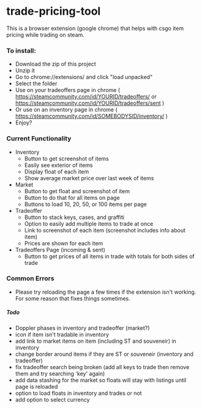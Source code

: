 # trade-pricing-tool
This is a browser extension (google chrome) that helps with csgo item pricing while trading on steam.

### To install:
- Download the zip of this project
- Unzip it
- Go to chrome://extensions/ and click "load unpacked"
- Select the folder
- Use on your tradeoffers page in chrome ( https://steamcommunity.com/id/YOURID/tradeoffers/ or https://steamcommunity.com/id/YOURID/tradeoffers/sent )
- Or use on an inventory page in chrome ( https://steamcommunity.com/id/SOMEBODYSID/inventory/ )
- Enjoy?

### Current Functionality
- Inventory
  - Button to get screenshot of items
  - Easily see exterior of items
  - Display float of each item
  - Show average market price over last week of items
- Market
  - Button to get float and screenshot of item
  - Button to do that for all items on page
  - Buttons to load 10, 20, 50, or 100 items per page
- Tradeoffer
  - Button to stack keys, cases, and graffiti
  - Option to easily add multiple items to trade at once
  - Link to screenshot of each item (screenshot includes info about item)
  - Prices are shown for each item
- Tradeoffers Page (incoming & sent)
  - Button to get prices of all items in trade with totals for both sides of trade

### Common Errors
- Please try reloading the page a few times if the extension isn't working. For some reason that fixes things sometimes.

##### Todo
- Doppler phases in inventory and tradeoffer (market?)
- icon if item isn't tradable in inventory
- add link to market items on item (including ST and souveneir) in inventory
- change border around items if they are ST or souveneir (inventory and tradeoffer)
- fix tradeoffer search being broken (add all keys to trade then remove them and try searching 'key' again)
- add data stashing for the market so floats will stay with listings until page is reloaded
- option to load floats in inventory and trades or not
- add option to select currency
